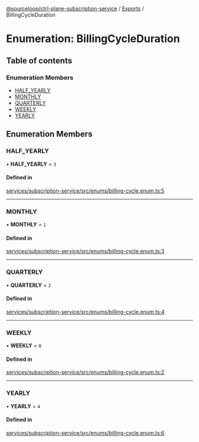 [@sourceloop/ctrl-plane-subscription-service](../README.md) / [Exports](../modules.md) / BillingCycleDuration

# Enumeration: BillingCycleDuration

## Table of contents

### Enumeration Members

- [HALF\_YEARLY](BillingCycleDuration.md#half_yearly)
- [MONTHLY](BillingCycleDuration.md#monthly)
- [QUARTERLY](BillingCycleDuration.md#quarterly)
- [WEEKLY](BillingCycleDuration.md#weekly)
- [YEARLY](BillingCycleDuration.md#yearly)

## Enumeration Members

### HALF\_YEARLY

• **HALF\_YEARLY** = ``3``

#### Defined in

[services/subscription-service/src/enums/billing-cycle.enum.ts:5](https://github.com/sourcefuse/arc-saas/blob/c6084d0/services/subscription-service/src/enums/billing-cycle.enum.ts#L5)

___

### MONTHLY

• **MONTHLY** = ``1``

#### Defined in

[services/subscription-service/src/enums/billing-cycle.enum.ts:3](https://github.com/sourcefuse/arc-saas/blob/c6084d0/services/subscription-service/src/enums/billing-cycle.enum.ts#L3)

___

### QUARTERLY

• **QUARTERLY** = ``2``

#### Defined in

[services/subscription-service/src/enums/billing-cycle.enum.ts:4](https://github.com/sourcefuse/arc-saas/blob/c6084d0/services/subscription-service/src/enums/billing-cycle.enum.ts#L4)

___

### WEEKLY

• **WEEKLY** = ``0``

#### Defined in

[services/subscription-service/src/enums/billing-cycle.enum.ts:2](https://github.com/sourcefuse/arc-saas/blob/c6084d0/services/subscription-service/src/enums/billing-cycle.enum.ts#L2)

___

### YEARLY

• **YEARLY** = ``4``

#### Defined in

[services/subscription-service/src/enums/billing-cycle.enum.ts:6](https://github.com/sourcefuse/arc-saas/blob/c6084d0/services/subscription-service/src/enums/billing-cycle.enum.ts#L6)
